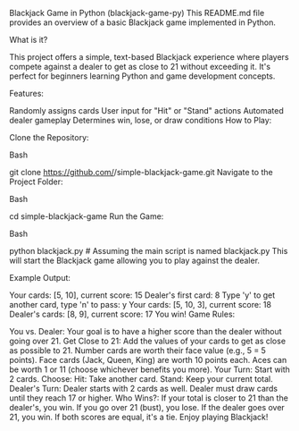 Blackjack Game in Python (blackjack-game-py)
This README.md file provides an overview of a basic Blackjack game implemented in Python.

What is it?

This project offers a simple, text-based Blackjack experience where players compete against a dealer to get as close to 21 without exceeding it. It's perfect for beginners learning Python and game development concepts.

Features:

Randomly assigns cards
User input for "Hit" or "Stand" actions
Automated dealer gameplay
Determines win, lose, or draw conditions
How to Play:

Clone the Repository:

Bash

git clone https://github.com/<your-username>/simple-blackjack-game.git
Navigate to the Project Folder:

Bash

cd simple-blackjack-game
Run the Game:

Bash

python blackjack.py  # Assuming the main script is named blackjack.py
This will start the Blackjack game allowing you to play against the dealer.

Example Output:

Your cards: [5, 10], current score: 15
Dealer's first card: 8
Type 'y' to get another card, type 'n' to pass: y
Your cards: [5, 10, 3], current score: 18
Dealer's cards: [8, 9], current score: 17
You win!
Game Rules:

You vs. Dealer: Your goal is to have a higher score than the dealer without going over 21.
Get Close to 21: Add the values of your cards to get as close as possible to 21.
Number cards are worth their face value (e.g., 5 = 5 points).
Face cards (Jack, Queen, King) are worth 10 points each.
Aces can be worth 1 or 11 (choose whichever benefits you more).
Your Turn:
Start with 2 cards.
Choose:
Hit: Take another card.
Stand: Keep your current total.
Dealer's Turn:
Dealer starts with 2 cards as well.
Dealer must draw cards until they reach 17 or higher.
Who Wins?:
If your total is closer to 21 than the dealer's, you win.
If you go over 21 (bust), you lose.
If the dealer goes over 21, you win.
If both scores are equal, it's a tie.
Enjoy playing Blackjack!







